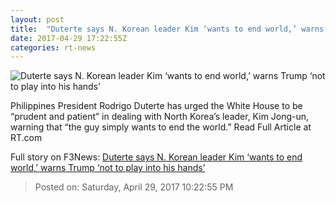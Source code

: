 ```yaml
---
layout: post
title:  "Duterte says N. Korean leader Kim ‘wants to end world,’ warns Trump ‘not to play into his hands’"
date: 2017-04-29 17:22:55Z
categories: rt-news
---
```


![Duterte says N. Korean leader Kim ‘wants to end world,’ warns Trump ‘not to play into his hands’](https://img.rt.com/files/2017.04/article/5904c740c461880c7a8b45c3.jpg)

Philippines President Rodrigo Duterte has urged the White House to be “prudent and patient” in dealing with North Korea’s leader, Kim Jong-un, warning that “the guy simply wants to end the world.” Read Full Article at RT.com


Full story on F3News: [Duterte says N. Korean leader Kim ‘wants to end world,’ warns Trump ‘not to play into his hands’](http://www.f3nws.com/n/ZEQzXF)

> Posted on: Saturday, April 29, 2017 10:22:55 PM
